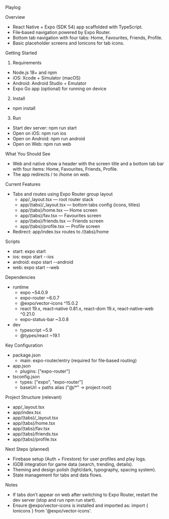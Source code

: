 Playlog

Overview
- React Native + Expo (SDK 54) app scaffolded with TypeScript.
- File‑based navigation powered by Expo Router.
- Bottom tab navigation with four tabs: Home, Favourites, Friends, Profile.
- Basic placeholder screens and Ionicons for tab icons.

Getting Started
1) Requirements
- Node.js 18+ and npm
- iOS: Xcode + Simulator (macOS)
- Android: Android Studio + Emulator
- Expo Go app (optional) for running on device

2) Install
- npm install

3) Run
- Start dev server: npm run start
- Open on iOS: npm run ios
- Open on Android: npm run android
- Open on Web: npm run web

What You Should See
- Web and native show a header with the screen title and a bottom tab bar with four items: Home, Favourites, Friends, Profile.
- The app redirects / to /home on web.

Current Features
- Tabs and routes using Expo Router group layout
  - app/_layout.tsx — root router stack
  - app/(tabs)/_layout.tsx — bottom tabs config (icons, titles)
  - app/(tabs)/home.tsx — Home screen
  - app/(tabs)/fav.tsx — Favourites screen
  - app/(tabs)/friends.tsx — Friends screen
  - app/(tabs)/profile.tsx — Profile screen
- Redirect: app/index.tsx routes to /(tabs)/home

Scripts
- start: expo start
- ios: expo start --ios
- android: expo start --android
- web: expo start --web

Dependencies
- runtime
  - expo ~54.0.9
  - expo-router ~6.0.7
  - @expo/vector-icons ^15.0.2
  - react 19.x, react-native 0.81.x, react-dom 19.x, react-native-web ^0.21.0
  - expo-status-bar ~3.0.8
- dev
  - typescript ~5.9
  - @types/react ~19.1

Key Configuration
- package.json
  - main: expo-router/entry (required for file‑based routing)
- app.json
  - plugins: ["expo-router"]
- tsconfig.json
  - types: ["expo", "expo-router"]
  - baseUrl + paths alias ("@/*" → project root)

Project Structure (relevant)
- app/_layout.tsx
- app/index.tsx
- app/(tabs)/_layout.tsx
- app/(tabs)/home.tsx
- app/(tabs)/fav.tsx
- app/(tabs)/friends.tsx
- app/(tabs)/profile.tsx

Next Steps (planned)
- Firebase setup (Auth + Firestore) for user profiles and play logs.
- IGDB integration for game data (search, trending, details).
- Theming and design polish (light/dark, typography, spacing system).
- State management for tabs and data flows.

Notes
- If tabs don’t appear on web after switching to Expo Router, restart the dev server (stop and run npm run start).
- Ensure @expo/vector-icons is installed and imported as: import { Ionicons } from '@expo/vector-icons'.

